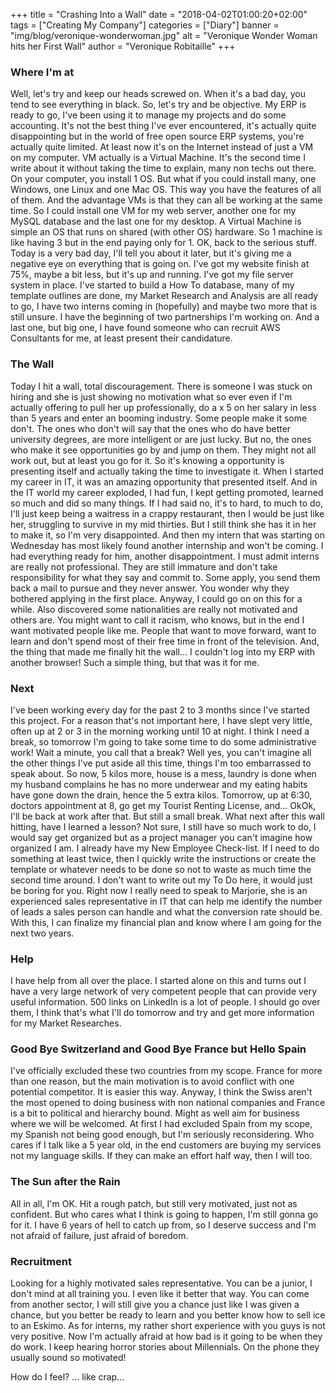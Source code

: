 +++
title = "Crashing Into a Wall"
date = "2018-04-02T01:00:20+02:00"
tags = ["Creating My Company"]
categories = ["Diary"]
banner = "img/blog/veronique-wonderwoman.jpg"
alt = "Veronique Wonder Woman hits her First Wall"
author = "Veronique Robitaille"
+++

### Where I'm at

Well, let's try and keep our heads screwed on.  When it's a bad day, you tend to see everything in black.  So, let's try and be objective.  My ERP is ready to go, I've been using it to manage my projects and do some accounting.  It's not the best thing I've ever encountered, it's actually quite disappointing but in the world of free open source ERP systems, you're actually quite limited.  At least now it's on the Internet instead of just a VM on my computer.  VM actually is a Virtual Machine.  It's the second time I write about it without taking the time to explain, many non techs out there.  On your computer, you install 1 OS.  But what if you could install many, one Windows, one Linux and one Mac OS.  This way you have the features of all of them.  And the advantage VMs is that they can all be working at the same time.  So I could install one VM for my web server, another one for my MySQL database and the last one for my desktop.  A Virtual Machine is simple an OS that runs on shared (with other OS) hardware.  So 1 machine is like having 3 but in the end paying only for 1.  OK, back to the serious stuff.  Today is a very bad day, I'll tell you about it later, but it's giving me a negative eye on everything that is going on.  I've got my website finish at 75%, maybe a bit less, but it's up and running.  I've got my file server system in place.  I've started to build a How To database, many of my template outlines are done, my Market Research and Analysis are all ready to go, I have two interns coming in (hopefully) and maybe two more that is still unsure.  I have the beginning of two partnerships I'm working on.  And a last one, but big one, I have found someone who can recruit AWS Consultants for me, at least present their candidature.

### The Wall
Today I hit a wall, total discouragement.  There is someone I was stuck on hiring and she is just showing no motivation what so ever even if I'm actually offering to pull her up professionally, do a x 5 on her salary in less than 5 years and enter an booming industry.  Some people make it some don't.  The ones who don't will say that the ones who do have better university degrees, are more intelligent or are just lucky.  But no, the ones who make it see opportunities go by and jump on them.  They might not all work out, but at least you go for it.  So it's knowing a opportunity is presenting itself and actually taking the time to investigate it.  When I started my career in IT, it was an amazing opportunity that presented itself.  And in the IT world my career exploded, I had fun, I kept getting promoted, learned so much and did so many things.  If I had said no, it's to hard, to much to do, I'll just keep being a waitress in a crappy restaurant, then I would be just like her, struggling to survive in my mid thirties.  But I still think she has it in her to make it, so I'm very disappointed.  And then my intern that was starting on Wednesday has most likely found another internship and won't be coming.  I had everything ready for him, another disappointment.  I must admit interns are really not professional.  They are still immature and don't take responsibility for what they say and commit to.  Some apply, you send them back a mail to pursue and they never answer.  You wonder why they bothered applying in the first place.  Anyway, I could go on on this for a while.  Also discovered some nationalities are really not motivated and others are.  You might want to call it racism, who knows, but in the end I want motivated people like me.  People that want to move forward, want to learn and don't spend most of their free time in front of the television.  And, the thing that made me finally hit the wall... I couldn't log into my ERP with another browser!  Such a simple thing, but that was it for me.

### Next
I've been working every day for the past 2 to 3 months since I've started this project.  For a reason that's not important here, I have slept very little, often up at 2 or 3 in the morning working until 10 at night.  I think I need a break, so tomorrow I'm going to take some time to do some administrative work!  Wait a minute, you call that a break?  Well yes, you can't imagine all the other things I've put aside all this time, things I'm too embarrassed to speak about.  So now, 5 kilos more, house is a mess, laundry is done when my husband complains he has no more underwear and my eating habits have gone down the drain, hence the 5 extra kilos.  Tomorrow, up at 6:30, doctors appointment at 8, go get my Tourist Renting License, and... OkOk, I'll be back at work after that.  But still a small break.  What next after this wall hitting, have I learned a lesson?  Not sure, I still have so much work to do, I would say get organized but as a project manager you can't imagine how organized I am.  I already have my New Employee Check-list.  If I need to do something at least twice, then I quickly write the instructions or create the template or whatever needs to be done so not to waste as much time the second time around.  I don't want to write out my To Do here, it would just be boring for you.  Right now I really need to speak to Marjorie, she is an experienced sales representative in IT that can help me identify the number of leads a sales person can handle and what the conversion rate should be.  With this, I can finalize my financial plan and know where I am going for the next two years.

### Help
I have help from all over the place.  I started alone on this and turns out I have a very large network of very competent people that can provide very useful information.  500 links on LinkedIn is a lot of people.  I should go over them, I think that's what I'll do tomorrow and try and get more information for my Market Researches.  

### Good Bye Switzerland and Good Bye France but Hello Spain
I've officially excluded these two countries from my scope.  France for more than one reason, but the main motivation is to avoid conflict with one potential competitor.  It is easier this way.  Anyway, I think the Swiss aren't the most opened to doing business with non national companies and France is a bit to political and hierarchy bound.  Might as well aim for business where we will be welcomed.  At first I had excluded Spain from my scope, my Spanish not being good enough, but I'm seriously reconsidering.  Who cares if I talk like a 5 year old, in the end customers are buying my services not my language skills.  If they can make an effort half way, then I will too.

### The Sun after the Rain
All in all, I'm OK.  Hit a rough patch, but still very motivated, just not as confident.  But who cares what I think is going to happen, I'm still gonna go for it.  I have 6 years of hell to catch up from, so I deserve success and I'm not afraid of failure, just afraid of boredom.  

### Recruitment
Looking for a highly motivated sales representative.  You can be a junior, I don't mind at all training you.  I even like it better that way.  You can come from another sector, I will still give you a chance just like I was given a chance, but you better be ready to learn and you better know how to sell ice to an Eskimo.  As for interns, my rather short experience with you guys is not very positive.  Now I'm actually afraid at how bad is it going to be when they do work.  I keep hearing horror stories about Millennials.  On the phone they usually sound so motivated!

How do I feel?  ... like crap...
